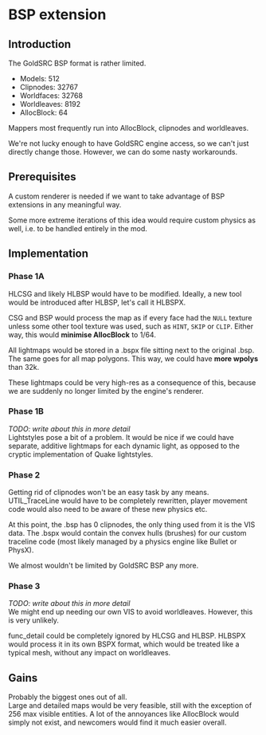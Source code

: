 
# BSP extension

## Introduction
The GoldSRC BSP format is rather limited.

* Models: 512
* Clipnodes: 32767
* Worldfaces: 32768
* Worldleaves: 8192
* AllocBlock: 64

Mappers most frequently run into AllocBlock, clipnodes and worldleaves.

We're not lucky enough to have GoldSRC engine access, so we can't just directly change those. However, we can do some nasty workarounds.

## Prerequisites
A custom renderer is needed if we want to take advantage of BSP extensions in any meaningful way.

Some more extreme iterations of this idea would require custom physics as well, i.e. to be handled entirely in the mod.

## Implementation

### Phase 1A
HLCSG and likely HLBSP would have to be modified. Ideally, a new tool would be introduced after HLBSP, let's call it HLBSPX. 

CSG and BSP would process the map as if every face had the `NULL` texture unless some other tool texture was used, such as `HINT`, `SKIP` or `CLIP`. Either way, this would **minimise AllocBlock** to 1/64.

All lightmaps would be stored in a .bspx file sitting next to the original .bsp. The same goes for all map polygons. This way, we could have **more wpolys** than 32k.

These lightmaps could be very high-res as a consequence of this, because we are suddenly no longer limited by the engine's renderer.

### Phase 1B
*TODO: write about this in more detail*  
Lightstyles pose a bit of a problem. It would be nice if we could have separate, additive lightmaps for each dynamic light, as opposed to the cryptic implementation of Quake lightstyles.

### Phase 2
Getting rid of clipnodes won't be an easy task by any means. UTIL_TraceLine would have to be completely rewritten, player movement code would also need to be aware of these new physics etc.

At this point, the .bsp has 0 clipnodes, the only thing used from it is the VIS data. The .bspx would contain the convex hulls (brushes) for our custom traceline code (most likely managed by a physics engine like Bullet or PhysX).

We almost wouldn't be limited by GoldSRC BSP any more.

### Phase 3
*TODO: write about this in more detail*  
We might end up needing our own VIS to avoid worldleaves. However, this is very unlikely.

func_detail could be completely ignored by HLCSG and HLBSP. HLBSPX would process it in its own BSPX format, which would be treated like a typical mesh, without any impact on worldleaves.

## Gains
Probably the biggest ones out of all.  
Large and detailed maps would be very feasible, still with the exception of 256 max visible entities. A lot of the annoyances like AllocBlock would simply not exist, and newcomers would find it much easier overall.
